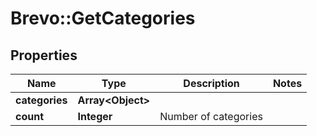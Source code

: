 # Brevo::GetCategories

## Properties
Name | Type | Description | Notes
------------ | ------------- | ------------- | -------------
**categories** | **Array&lt;Object&gt;** |  | 
**count** | **Integer** | Number of categories | 


